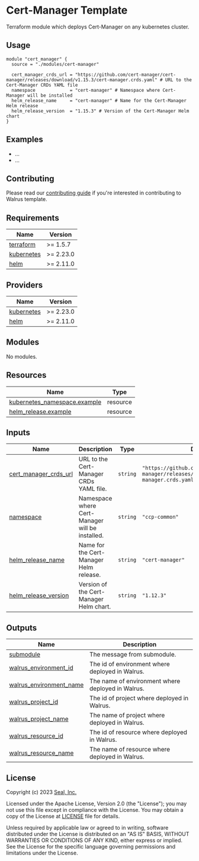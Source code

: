 # Cert-Manager Template

Terraform module which deploys Cert-Manager on any kubernetes cluster.

## Usage

```hcl
module "cert_manager" {
  source = "./modules/cert-manager"

  cert_manager_crds_url = "https://github.com/cert-manager/cert-manager/releases/download/v1.15.3/cert-manager.crds.yaml" # URL to the Cert-Manager CRDs YAML file
  namespace             = "cert-manager" # Namespace where Cert-Manager will be installed  
  helm_release_name     = "cert-manager" # Name for the Cert-Manager Helm release
  helm_release_version  = "1.15.3" # Version of the Cert-Manager Helm chart
}
```

## Examples

- ...
- ...

## Contributing

Please read our [contributing guide](./docs/CONTRIBUTING.md) if you're interested in contributing to Walrus template.

<!-- BEGIN_TF_DOCS -->
## Requirements

| Name | Version |
|------|---------|
| <a name="requirement_terraform"></a> [terraform](#requirement\_terraform) | >= 1.5.7 |
| <a name="requirement_kubernetes"></a> [kubernetes](#requirement\_kubernetes) | >= 2.23.0 |
| <a name="requirement_helm"></a> [helm](#requirement\_helm) | >= 2.11.0 |

## Providers

| Name | Version |
|------|---------|
| <a name="provider_kubernetes"></a> [kubernetes](#provider\_kubernetes) | >= 2.23.0 |
| <a name="provider_helm"></a> [helm](#provider\_helm) | >= 2.11.0 |

## Modules

No modules.

## Resources

| Name | Type |
|------|------|
| [kubernetes_namespace.example](https://registry.terraform.io/providers/hashicorp/kubernetes/latest/docs/resources/namespace) | resource |
| [helm_release.example](https://registry.terraform.io/providers/hashicorp/helm/latest/docs/resources/release) | resource |

## Inputs

| Name | Description | Type | Default | Required |
|------|-------------|------|---------|:--------:|
| <a name="input_cert_manager_crds_url"></a> [cert_manager_crds_url](#input_cert_manager_crds_url) | URL to the Cert-Manager CRDs YAML file. | `string` | `"https://github.com/cert-manager/cert-manager/releases/download/v1.15.3/cert-manager.crds.yaml"` | no |
| <a name="input_namespace"></a> [namespace](#input_namespace) | Namespace where Cert-Manager will be installed. | `string` | `"ccp-common"` | no |
| <a name="input_helm_release_name"></a> [helm_release_name](#input_helm_release_name) | Name for the Cert-Manager Helm release. | `string` | `"cert-manager"` | no |
| <a name="input_helm_release_version"></a> [helm_release_version](#input_helm_release_version) | Version of the Cert-Manager Helm chart. | `string` | `"1.12.3"` | no |


## Outputs

| Name | Description |
|------|-------------|
| <a name="output_submodule"></a> [submodule](#output\_submodule) | The message from submodule. |
| <a name="output_walrus_environment_id"></a> [walrus\_environment\_id](#output\_walrus\_environment\_id) | The id of environment where deployed in Walrus. |
| <a name="output_walrus_environment_name"></a> [walrus\_environment\_name](#output\_walrus\_environment\_name) | The name of environment where deployed in Walrus. |
| <a name="output_walrus_project_id"></a> [walrus\_project\_id](#output\_walrus\_project\_id) | The id of project where deployed in Walrus. |
| <a name="output_walrus_project_name"></a> [walrus\_project\_name](#output\_walrus\_project\_name) | The name of project where deployed in Walrus. |
| <a name="output_walrus_resource_id"></a> [walrus\_resource\_id](#output\_walrus\_resource\_id) | The id of resource where deployed in Walrus. |
| <a name="output_walrus_resource_name"></a> [walrus\_resource\_name](#output\_walrus\_resource\_name) | The name of resource where deployed in Walrus. |
<!-- END_TF_DOCS -->

## License

Copyright (c) 2023 [Seal, Inc.](https://seal.io)

Licensed under the Apache License, Version 2.0 (the "License");
you may not use this file except in compliance with the License.
You may obtain a copy of the License at [LICENSE](./LICENSE) file for details.

Unless required by applicable law or agreed to in writing, software
distributed under the License is distributed on an "AS IS" BASIS,
WITHOUT WARRANTIES OR CONDITIONS OF ANY KIND, either express or implied.
See the License for the specific language governing permissions and
limitations under the License.
